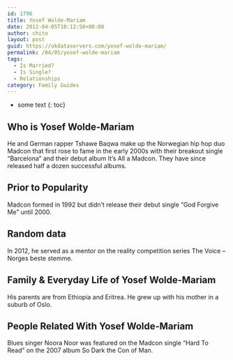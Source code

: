 ```yaml
---
id: 1796
title: Yosef Wolde-Mariam
date: 2012-04-05T10:12:58+00:00
author: chito
layout: post
guid: https://ukdataservers.com/yosef-wolde-mariam/
permalink: /04/05/yosef-wolde-mariam
tags:
  - Is Married?
  - Is Single?
  - Relationships
category: Family Guides
---
```


* some text
{: toc}
          
          
## Who is  Yosef Wolde-Mariam
                  
                  
                  
He and German rapper Tshawe Baqwa make up the Norwegian hip hop duo Madcon that first rose to fame in the early 2000s with their breakout single &#8220;Barcelona&#8221; and their debut album It&#8217;s All a Madcon. They have since released half a dozen successful albums.
                  
                
                
                
## Prior to Popularity 
                  
                  
                  
Madcon formed in 1992 but didn&#8217;t release their debut single &#8220;God Forgive Me&#8221; until 2000.
                  
                
                
                
## Random data 
                  
                  
                  
In 2012, he served as a mentor on the reality competition series The Voice &#8211; Norges beste stemme.
                  
                
                
                
## Family & Everyday Life of Yosef Wolde-Mariam
                  
                  
                  
His parents are from Ethiopia and Eritrea. He grew up with his mother in a suburb of Oslo.
                  
                
                
                
## People Related With  Yosef Wolde-Mariam
                  
                  
                  
Blues singer Noora Noor was featured on the Madcon single &#8220;Hard To Read&#8221; on the 2007 album So Dark the Con of Man.
                  
                
              
            
          
          
          
    
    
  
